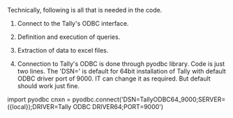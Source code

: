 Technically, following is all that is needed in the code.

1. Connect to the Tally's ODBC interface.
2. Definition and execution of queries.
3. Extraction of data to excel files.

1. Connection to Tally's ODBC is done through pyodbc library.
Code is just two lines. The 'DSN=' is default for 64bit installation of Tally with default ODBC driver port of 9000. IT can change it as required. But default should work just fine.

import pyodbc
cnxn = pyodbc.connect('DSN=TallyODBC64_9000;SERVER=({local});DRIVER=Tally ODBC DRIVER64;PORT=9000')

